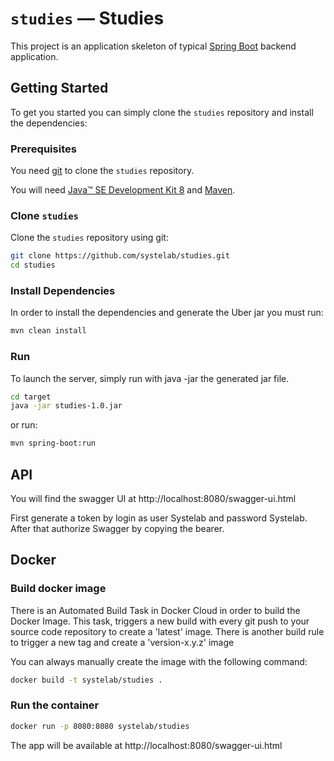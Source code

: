 
# `studies` — Studies

This project is an application skeleton of typical [Spring Boot][sboot] backend application. 

## Getting Started

To get you started you can simply clone the `studies` repository and install the dependencies:

### Prerequisites

You need [git][git] to clone the `studies` repository.

You will need [Java™ SE Development Kit 8][jdk-download] and [Maven][maven].

### Clone `studies`

Clone the `studies` repository using git:

```bash
git clone https://github.com/systelab/studies.git
cd studies
```

### Install Dependencies

In order to install the dependencies and generate the Uber jar you must run:

```bash
mvn clean install
```

### Run

To launch the server, simply run with java -jar the generated jar file.

```bash
cd target
java -jar studies-1.0.jar
```

or run:

```bash
mvn spring-boot:run
```

## API

You will find the swagger UI at http://localhost:8080/swagger-ui.html

First generate a token by login as user Systelab and password Systelab. After that authorize Swagger by copying the bearer.

## Docker

### Build docker image

There is an Automated Build Task in Docker Cloud in order to build the Docker Image. 
This task, triggers a new build with every git push to your source code repository to create a 'latest' image.
There is another build rule to trigger a new tag and create a 'version-x.y.z' image

You can always manually create the image with the following command:

```bash
docker build -t systelab/studies . 
```

### Run the container

```bash
docker run -p 8080:8080 systelab/studies
```

The app will be available at http://localhost:8080/swagger-ui.html




[git]: https://git-scm.com/
[sboot]: https://projects.spring.io/spring-boot/
[maven]: https://maven.apache.org/download.cgi
[jdk-download]: http://www.oracle.com/technetwork/java/javase/downloads
[JEE]: http://www.oracle.com/technetwork/java/javaee/tech/index.html
[jwt]: https://jwt.io/
[cors]: https://en.wikipedia.org/wiki/Cross-origin_resource_sharing
[swagger]: https://swagger.io/
[allure]: https://docs.qameta.io/allure/
[junit]: https://junit.org/junit5/


